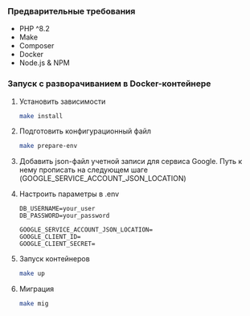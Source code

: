 ### Предварительные требования

* PHP ^8.2
* Make
* Composer
* Docker
* Node.js & NPM

### Запуск с разворачиванием в Docker-контейнере

1. Установить зависимости
    ```sh
    make install
    ```

2. Подготовить конфигурационный файл
     ```sh
    make prepare-env
    ```

3. Добавить json-файл учетной записи для сервиса Google. Путь к нему прописать на следующем шаге (GOOGLE_SERVICE_ACCOUNT_JSON_LOCATION)


4. Настроить параметры в .env 
    ```dotenv
    DB_USERNAME=your_user
    DB_PASSWORD=your_password
    ```
    ```dotenv
    GOOGLE_SERVICE_ACCOUNT_JSON_LOCATION=
    GOOGLE_CLIENT_ID=
    GOOGLE_CLIENT_SECRET=
    ```


5. Запуск контейнеров
    ```sh
    make up
    ```

6. Миграция
    ```sh
    make mig
    ```
